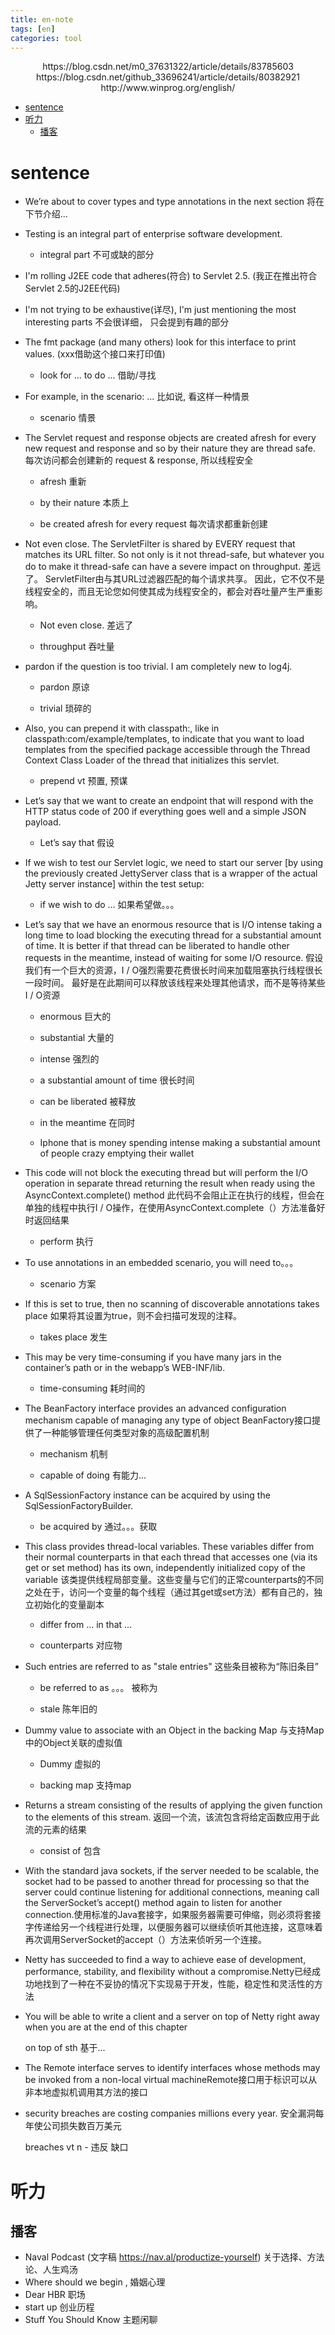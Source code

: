 ```yaml
---
title: en-note
tags: [en]
categories: tool
---
```


<div align="center">
https://blog.csdn.net/m0_37631322/article/details/83785603
https://blog.csdn.net/github_33696241/article/details/80382921
http://www.winprog.org/english/
</div>

<!--more-->

<!-- TOC -->

- [sentence](#sentence)
- [听力](#听力)
    - [播客](#播客)

<!-- /TOC -->

# sentence

- We’re about to cover types and type annotations in the next section 将在下节介绍...

- Testing is an integral part of enterprise software development.

    - integral part 不可或缺的部分

- I'm rolling J2EE code that adheres(符合) to Servlet 2.5. (我正在推出符合Servlet 2.5的J2EE代码)

- I'm not trying to be exhaustive(详尽), I'm just mentioning the most interesting parts 不会很详细， 只会提到有趣的部分

- The fmt package (and many others) look for this interface to print values. (xxx借助这个接口来打印值)

  - look for ... to do ... 借助/寻找

- For example, in the scenario: ... 比如说, 看这样一种情景

  - scenario 情景

- The Servlet request and response objects are created afresh for every new request and response and so by their nature they are thread safe. 每次访问都会创建新的 request & response, 所以线程安全

  - afresh 重新

  - by their nature 本质上

  - be created afresh for every request 每次请求都重新创建

- Not even close. The ServletFilter is shared by EVERY request that matches its URL filter. So not only is it not thread-safe, but whatever you do to make it thread-safe can have a severe impact on throughput. 差远了。 ServletFilter由与其URL过滤器匹配的每个请求共享。 因此，它不仅不是线程安全的，而且无论您如何使其成为线程安全的，都会对吞吐量产生严重影响。

  - Not even close. 差远了

  - throughput 吞吐量

- pardon if the question is too trivial. I am completely new to log4j. 

  - pardon 原谅

  - trivial 琐碎的

- Also, you can prepend it with classpath:, like in classpath:com/example/templates, to indicate that you want to load templates from the specified package accessible through the Thread Context Class Loader of the thread that initializes this servlet.

  -  prepend vt 预置, 预谋

- Let’s say that we want to create an endpoint that will respond with the HTTP status code of 200 if everything goes well and a simple JSON payload.

  - Let’s say that 假设

- If we wish to test our Servlet logic, we need to start our server [by using the previously created JettyServer class that is a wrapper of the actual Jetty server instance] within the test setup:

  - if we wish to do ... 如果希望做。。。

- Let’s say that we have an enormous resource that is I/O intense taking a long time to load blocking the executing thread for a substantial amount of time. It is better if that thread can be liberated to handle other requests in the meantime, instead of waiting for some I/O resource. 假设我们有一个巨大的资源，I / O强烈需要花费很长时间来加载阻塞执行线程很长一段时间。 最好是在此期间可以释放该线程来处理其他请求，而不是等待某些I / O资源

  - enormous 巨大的

  - substantial 大量的

  - intense 强烈的

  - a substantial amount of time 很长时间

  - can be liberated 被释放

  - in the meantime 在同时

  - Iphone that is money spending intense making a substantial amount of people crazy emptying their wallet

- This code will not block the executing thread but will perform the I/O operation in separate thread returning the result when ready using the AsyncContext.complete() method 此代码不会阻止正在执行的线程，但会在单独的线程中执行I / O操作，在使用AsyncContext.complete（）方法准备好时返回结果

  - perform 执行

- To use annotations in an embedded scenario, you will need to。。。

  - scenario 方案

- If this is set to true, then no scanning of discoverable annotations takes place 如果将其设置为true，则不会扫描可发现的注释。

  - takes place 发生

- This may be very time-consuming if you have many jars in the container’s path or in the webapp’s WEB-INF/lib.

  - time-consuming 耗时间的

- The BeanFactory interface provides an advanced configuration mechanism capable of managing any type of object BeanFactory接口提供了一种能够管理任何类型对象的高级配置机制

  - mechanism 机制

  - capable of doing 有能力...

- A SqlSessionFactory instance can be acquired by using the SqlSessionFactoryBuilder.

  - be acquired by 通过。。。获取

- This class provides thread-local variables. These variables differ from their normal counterparts in that each thread that accesses one (via its get or set method) has its own, independently initialized copy of the variable 该类提供线程局部变量。这些变量与它们的正常counterparts的不同之处在于，访问一个变量的每个线程（通过其get或set方法）都有自己的，独立初始化的变量副本

  - differ from ... in that ...

  - counterparts 对应物

- Such entries are referred to as "stale entries" 这些条目被称为“陈旧条目”

  - be referred to as 。。。 被称为

  - stale 陈年旧的

- Dummy value to associate with an Object in the backing Map 与支持Map中的Object关联的虚拟值

  - Dummy 虚拟的

  - backing map 支持map

- Returns a stream consisting of the results of applying the given function to the elements of this stream. 返回一个流，该流包含将给定函数应用于此流的元素的结果

    - consist of 包含

- With the standard java sockets, if the server needed to be scalable, the socket had to be passed to another thread for processing so that the server could continue listening for additional connections, meaning call the ServerSocket’s accept() method again to listen for another connection.使用标准的Java套接字，如果服务器需要可伸缩，则必须将套接字传递给另一个线程进行处理，以便服务器可以继续侦听其他连接，这意味着再次调用ServerSocket的accept（）方法来侦听另一个连接。

- Netty has succeeded to find a way to achieve ease of development, performance, stability, and flexibility without a compromise.Netty已经成功地找到了一种在不妥协的情况下实现易于开发，性能，稳定性和灵活性的方法

- You will be able to write a client and a server on top of Netty right away when you are at the end of this chapter

    on top of sth 基于...

- The Remote interface serves to identify interfaces whose methods may be invoked from a non-local virtual machineRemote接口用于标识可以从非本地虚拟机调用其方法的接口

- security breaches are costing companies millions every year. 安全漏洞每年使公司损失数百万美元

    breaches vt n - 违反 缺口



# 听力

## 播客

- Naval Podcast (文字稿 https://nav.al/productize-yourself) 关于选择、方法论、人生鸡汤
- Where should we begin , 婚姻心理
- Dear HBR 职场
- start up 创业历程
- Stuff You Should Know 主题闲聊

